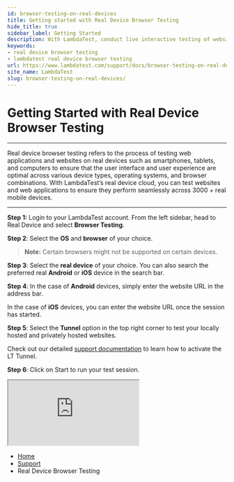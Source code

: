 ```yaml
---
id: browser-testing-on-real-devices
title: Getting started with Real Device Browser Testing
hide_title: true
sidebar_label: Getting Started
description: With LambdaTest, conduct live interactive testing of websites and web apps on real Android and iOS devices to ensure a seamless user experience.
keywords:
- real device browser testing 
- lambdatest real device browser testing 
url: https://www.lambdatest.com/support/docs/browser-testing-on-real-devices/
site_name: LambdaTest
slug: browser-testing-on-real-devices/
---
```


<script type="application/ld+json"
      dangerouslySetInnerHTML={{ __html: JSON.stringify({
       "@context": "https://schema.org",
        "@type": "BreadcrumbList",
        "itemListElement": [{
          "@type": "ListItem",
          "position": 1,
          "name": "LambdaTest",
          "item": "https://www.lambdatest.com"
        },{
          "@type": "ListItem",
          "position": 2,
          "name": "Support",
          "item": "https://www.lambdatest.com/support/docs/"
        },{
          "@type": "ListItem",
          "position": 3,
          "name": "Native Mobile Browser Testing",
          "item": "https://www.lambdatest.com/support/docs/browser-testing-on-real-devices/"
        }]
      })
    }}
></script>

# Getting Started with Real Device Browser Testing
***

Real device browser testing refers to the process of testing web applications and websites on real devices such as smartphones, tablets, and computers to ensure that the user interface and user experience are optimal across various device types, operating systems, and browser combinations. With LambdaTest’s real device cloud, you can test websites and web applications to ensure they perform seamlessly across 3000 + real mobile devices.

***

**Step 1:** Login to your LambdaTest account. From the left sidebar, head to Real Device and select **Browser Testing**.

**Step 2**: Select the **OS** and **browser** of your choice. 

>**Note:** Certain browsers might not be supported on certain devices. 

**Step 3**: Select the **real device** of your choice. You can also search the preferred real **Android** or **iOS** device in the search bar.

**Step 4**: In the case of **Android** devices, simply enter the website URL in the address bar.

In the case of **iOS** devices, you can enter the website URL once the session has started. 
 
**Step 5**: Select the **Tunnel** option in the top right corner to test your locally hosted and privately hosted websites. 

Check out our detailed [support documentation](https://www.lambdatest.com/support/docs/testing-locally-hosted-pages/) to learn how to activate the LT Tunnel.

**Step 6**: Click on Start to run your test session.

<div className="storylane-iframe">
  <script async src="https://js.storylane.io/js/v2/storylane.js"></script>
  <div className="sl-embed">
    <iframe loading="lazy" className="sl-demo" src="https://app.storylane.io/demo/olydgivozpsz?embed=inline"  name="sl-embed" allow="fullscreen" allowfullscreen></iframe>
  </div>
</div>

<nav aria-label="breadcrumbs">
  <ul className="breadcrumbs">
    <li className="breadcrumbs__item">
      <a className="breadcrumbs__link" href="https://www.lambdatest.com">
        Home
      </a>
    </li>
    <li className="breadcrumbs__item">
      <a className="breadcrumbs__link" target="_self" href="https://www.lambdatest.com/support/docs/">
        Support
      </a>
    </li>
    <li className="breadcrumbs__item breadcrumbs__item--active">
      <span className="breadcrumbs__link">
        Real Device Browser Testing
      </span>
    </li>
  </ul>
</nav>